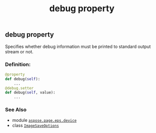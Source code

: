 ﻿---
title: debug property
second_title: Aspose.Page for Python via .NET API References
description: 
type: docs
weight: 40
url: /python-net/aspose.page.eps.device/imagesaveoptions/debug/
is_root: false
---

## debug property


Specifies whether debug information must be printed to standard output stream or not.
### Definition:
```python
@property
def debug(self):
    ...
@debug.setter
def debug(self, value):
    ...
```

### See Also
* module [`aspose.page.eps.device`](../../)
* class [`ImageSaveOptions`](/page/python-net/aspose.page.eps.device/imagesaveoptions)
